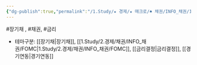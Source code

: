 ```yaml
---
{"dg-publish":true,"permalink":"/1.Study/★ 경제/★ 매크로/♠ 채권/INFO_채권/10y/","created":"2023-06-02T15:29:29.857+09:00","updated":"2025-06-03T20:07:19.921+09:00"}
---
```


#장기채 , #채권, #금리 


- 테마구분: [[장기채\|장기채]], [[1.Study/2.경제/채권/INFO_채권/FOMC\|1.Study/2.경제/채권/INFO_채권/FOMC]], [[금리결정\|금리결정]], [[경기연동\|경기연동]]